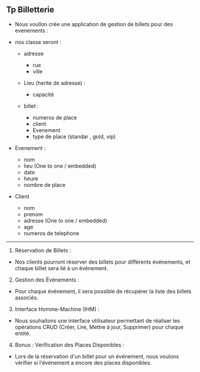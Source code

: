 ## Tp Billetterie

- Nous voullon crée une application de gestion de billets pour des evenements :

- nos classe seront :
    - adresse
        - rue
        - ville

    - Lieu (herite de adresse) :
        - capacité

    - billet :
        - numeros de place
        - client
        - Evenement
        - type de place (standar , gold, vip)


- Evenement :
    - nom
    - lieu (One to one / embedded)
    - date
    - heure
    - nombre de place


- Client
  - nom
  - prenom
  - adresse (One to one / embedded)
  - age
  - numeros de telephone


---

1. Réservation de Billets :

- Nos clients pourront réserver des billets pour différents événements, et chaque billet sera lié à un événement.

2. Gestion des Événements :

- Pour chaque événement, il sera possible de récupérer la liste des billets associés.

3. Interface Homme-Machine (IHM) :

- Nous souhaitons une interface utilisateur permettant de réaliser les opérations CRUD (Créer, Lire, Mettre à jour, Supprimer) pour chaque entité.

4. Bonus : Vérification des Places Disponibles :

- Lors de la réservation d'un billet pour un événement, nous voulons vérifier si l'événement a encore des places disponibles.


